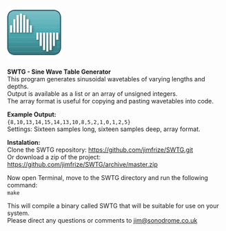 <img src="https://github.com/jimfrize/SWTG/blob/master/SWTG.png" width="125" height="125"><br/><br/>
<b>SWTG - Sine Wave Table Generator</b><br/>
This program generates sinusoidal wavetables of varying lengths and depths.<br/>
Output is available as a list or an array of unsigned integers.<br/>
The array format is useful for copying and pasting wavetables into code.<br/>

<b>Example Output:</b><br/>
<code>{8,10,13,14,15,14,13,10,8,5,2,1,0,1,2,5}</code><br/>
Settings: Sixteen samples long, sixteen samples deep, array format.

<b>Instalation:</b><br/>
Clone the SWTG repository: https://github.com/jimfrize/SWTG.git<br/>
Or download a zip of the project: https://github.com/jimfrize/SWTG/archive/master.zip

Now open Terminal, move to the SWTG directory and run the following command:<br/>
<code>make</code>

This will compile a binary called SWTG that will be suitable for use on your system.<br/>
Please direct any questions or comments to jim@sonodrome.co.uk
